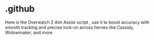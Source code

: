 # .github
Here is the Overwatch 2 Aim Assist script , use it to boost accuracy with smooth tracking and precise lock-on across heroes like Cassidy, Widowmaker, and more.
